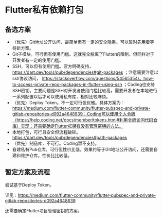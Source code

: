 # Flutter私有依赖打包

## 备选方案

- （优先）Git地址公开访问，最简单但有一定的安全隐患。可以暂时先用着等待新方案。
- Git子模块，可行但有使用门槛。这就完全脱离了Flutter的限制，但同样对于开发者有一定的使用门槛。
- SSH，可以但有使用门槛。官方明确支持， https://dart.dev/tools/pub/dependencies#git-packages ；注意需要注意以ssh协议访问， https://stackoverflow.com/questions/54565354/。how-to-access-private-repo-packages-in-flutter-using-ssh ；Coding也支持SSH密钥。主要问题是SSH对开发者使用门槛比较高，需要开发者在本地进行一系列配置以后才可以使用私有库，相对比较麻烦。
- （优先）Deploy Token，不一定可行但优雅。具体方案为：https://medium.com/flutter-community/flutter-pubspec-and-private-gitlab-repositories-d092a4648639；Coding可以使用个人令牌（https://help.coding.net/docs/member/tokens.html#利用令牌访问代码仓库）实现；还需要确定Flutter框架有没有管理密钥的方法。
- 本地打包，可行且安全但流程破碎。 https://dart.dev/tools/pub/dependencies#path-packages 
- （优先）制品库，不可行。Coding暂不支持。
- 自建私有Pub仓库，可行但性价比低。效果约等于Git地址公开访问，还需要自建和维护仓库，性价比比较低。


## 暂定方案及流程

尝试基于Deploy Token。

详见：https://medium.com/flutter-community/flutter-pubspec-and-private-gitlab-repositories-d092a4648639

还需要确定Flutter项目管理密钥的方案。